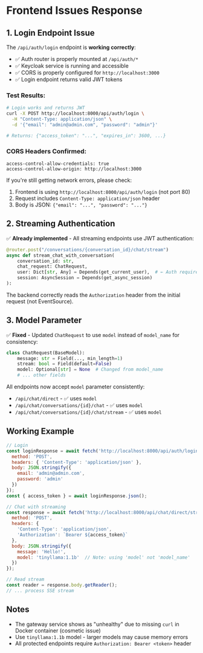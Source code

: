 # Frontend Issues Response

## 1. Login Endpoint Issue

The `/api/auth/login` endpoint is **working correctly**:

- ✅ Auth router is properly mounted at `/api/auth/*`
- ✅ Keycloak service is running and accessible
- ✅ CORS is properly configured for `http://localhost:3000`
- ✅ Login endpoint returns valid JWT tokens

### Test Results:
```bash
# Login works and returns JWT
curl -X POST http://localhost:8000/api/auth/login \
  -H "Content-Type: application/json" \
  -d '{"email": "admin@admin.com", "password": "admin"}'

# Returns: {"access_token": "...", "expires_in": 3600, ...}
```

### CORS Headers Confirmed:
```
access-control-allow-credentials: true
access-control-allow-origin: http://localhost:3000
```

If you're still getting network errors, please check:
1. Frontend is using `http://localhost:8000/api/auth/login` (not port 80)
2. Request includes `Content-Type: application/json` header
3. Body is JSON: `{"email": "...", "password": "..."}`

## 2. Streaming Authentication

✅ **Already implemented** - All streaming endpoints use JWT authentication:

```python
@router.post("/conversations/{conversation_id}/chat/stream")
async def stream_chat_with_conversation(
    conversation_id: str,
    chat_request: ChatRequest,
    user: Dict[str, Any] = Depends(get_current_user),  # ← Auth required
    session: AsyncSession = Depends(get_async_session)
):
```

The backend correctly reads the `Authorization` header from the initial request (not EventSource).

## 3. Model Parameter

✅ **Fixed** - Updated `ChatRequest` to use `model` instead of `model_name` for consistency:

```python
class ChatRequest(BaseModel):
    message: str = Field(..., min_length=1)
    stream: bool = Field(default=False)
    model: Optional[str] = None  # Changed from model_name
    # ... other fields
```

All endpoints now accept `model` parameter consistently:
- `/api/chat/direct` - ✅ uses `model`
- `/api/chat/conversations/{id}/chat` - ✅ uses `model`
- `/api/chat/conversations/{id}/chat/stream` - ✅ uses `model`

## Working Example

```javascript
// Login
const loginResponse = await fetch('http://localhost:8000/api/auth/login', {
  method: 'POST',
  headers: { 'Content-Type': 'application/json' },
  body: JSON.stringify({ 
    email: 'admin@admin.com', 
    password: 'admin' 
  })
});
const { access_token } = await loginResponse.json();

// Chat with streaming
const response = await fetch('http://localhost:8000/api/chat/direct/stream', {
  method: 'POST',
  headers: {
    'Content-Type': 'application/json',
    'Authorization': `Bearer ${access_token}`
  },
  body: JSON.stringify({
    message: 'Hello!',
    model: 'tinyllama:1.1b'  // Note: using 'model' not 'model_name'
  })
});

// Read stream
const reader = response.body.getReader();
// ... process SSE stream
```

## Notes

- The gateway service shows as "unhealthy" due to missing `curl` in Docker container (cosmetic issue)
- Use `tinyllama:1.1b` model - larger models may cause memory errors
- All protected endpoints require `Authorization: Bearer <token>` header